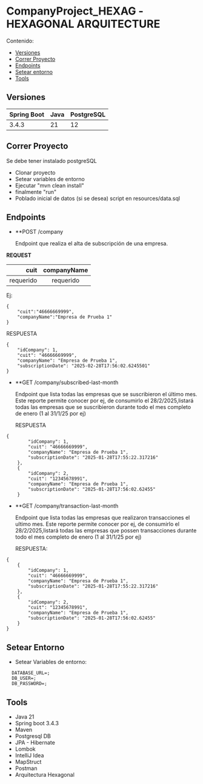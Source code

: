 # CompanyProject_HEXAG -HEXAGONAL ARQUITECTURE
Contenido:

- [Versiones](#versiones)
- [Correr Proyecto](#correr-proyecto)
- [Endpoints](#endpoints)
- [Setear entorno](#setear-entorno)
- [Tools](#tools)

## Versiones

| Spring Boot | Java | PostgreSQL |
|-------------|------|------------|
|  3.4.3      |  21  |     12     |

## Correr Proyecto

Se debe tener instalado postgreSQL

- Clonar proyecto
- Setear variables de entorno
- Ejecutar "mvn clean install"
- finalmente "run"
- Poblado inicial de datos (si se desea) script en resources/data.sql

## Endpoints

- **POST /company
  
    Endpoint que realiza el alta de subscripción de una empresa.

**REQUEST**

|          cuit | companyName |                                                                                                                                              
| -------------:|:-----------:|
|     requerido |   requerido |   


Ej:


```
{
    "cuit":"46666669999",
    "companyName":"Empresa de Prueba 1"
}
```

  RESPUESTA


```
{
    "idCompany": 1,
    "cuit": "46666669999",
    "companyName": "Empresa de Prueba 1",
    "subscriptionDate": "2025-02-28T17:56:02.6245501"
}

```



- **GET /company/subscribed-last-month
  
    Endpoint que lista todas las empresas que se suscribieron el último mes. Este reporte permite conocer por ej, de consumirlo el 28/2/2025,listará todas las empresas que se suscribieron durante todo el mes completo de enero (1 al 31/1/25 por ej)

  RESPUESTA

  
```
{
        "idCompany": 1,
        "cuit": "46666669999",
        "companyName": "Empresa de Prueba 1",
        "subscriptionDate": "2025-01-28T17:55:22.317216"
    },
    {
        "idCompany": 2,
        "cuit": "12345678991",
        "companyName": "Empresa de Prueba 1",
        "subscriptionDate": "2025-01-28T17:56:02.62455"
    }
```


- **GET /company/transaction-last-month
  
   Endpoint que lista todas las empresas que realizaron transacciones el ultimo mes. Este reporte permite conocer por ej, de consumirlo el 28/2/2025,listará todas las empresas que possen transacciones durante todo el mes completo de enero (1 al 31/1/25 por ej)


  RESPUESTA:

  
```
{
    {
        "idCompany": 1,
        "cuit": "46666669999",
        "companyName": "Empresa de Prueba 1",
        "subscriptionDate": "2025-01-28T17:55:22.317216"
    },
    {
        "idCompany": 2,
        "cuit": "12345678991",
        "companyName": "Empresa de Prueba 1",
        "subscriptionDate": "2025-01-28T17:56:02.62455"
    }
}
```


## Setear Entorno

- Setear Variables de entorno:
  
  
```
  DATABASE_URL=;
  DB_USER=;
  DB_PASSWORD=;
```



## Tools

- Java 21
- Spring boot 3.4.3 
- Maven
- Postgresql DB
- JPA - Hibernate
- Lombok
- IntelliJ Idea
- MapStruct
- Postman
- Arquitectura Hexagonal
